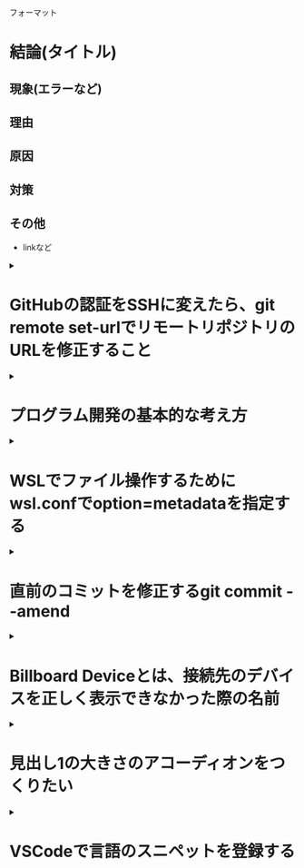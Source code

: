 フォーマット
# 結論(タイトル)
## 現象(エラーなど)
## 理由
## 原因
## 対策
## その他
- linkなど

<details><summary>

# GitHubの認証をSSHに変えたら、git remote set-urlでリモートリポジトリのURLを修正すること

</summary><div>

## HTTPS接続からSSH接続に変更したのに、push時にUsernameとPasswordを求められた
- リモートリポジトリのurlがhttps://github.com/githubユーザ名/githubリポジトリ名.git
  - git remote -v で確認する
## URLを変更する
- '~~https://github.com/~~' → 'git@github.com'
- git remote set-url repositoryname git@github.com:ユーザ名/リポジトリ名.git
## 参考
- [GitHubでssh接続する手順~公開鍵・秘密鍵の生成から~ - Qiita](https://qiita.com/shizuma/items/2b2f873a0034839e47ce)
- [githubを二段階認証に変更後に起こるエラーの対処方法 - Qiita](https://qiita.com/sayama0402/items/670b6b650ebdd8680a0b)
</div></details>

<details><summary>

# プログラム開発の基本的な考え方

</summary><div>

## フォルダ=プログラムの機能の単位
- NPMなど、パッケージと呼ばれるものは、ソースファイルをまとめたフォルダを単位として機能を提供する。
- package.jsonがその証左
- javaならば plugin.xmlでまとめたプロジェクトか。
## フォルダ=管理の単位
- ルートディレクトリに`git init`することで、フォルダの変更履歴をまとめて管理できる
- 同様に`code .`でまとまった編集を行う
</div></details>

<details><summary>

# WSLでファイル操作するためにwsl.confでoption=metadataを指定する

</summary><div>

## 通常、WSLからはマウントしたファイルを操作できない?
1. WSL(Linux)ではファイルの読み込み(r)、書き込み(w)、実行(x)の3つをまとめてパーミッションと呼び、ファイルにmetadataとして関連付けて管理している
    - cf) パーミッション関連のコマンド
      - `ls`: 先頭にファイルのパーミッションが表示される(rwxrwxrwx ファイル)
      - `cmod`: ファイルのパーミッション変更
      - `umask`: 初期パーミッションの設定。引数なしで確認可
    - パーミッションの読み方
      - **755**: 数字は 「1-読み込み可」「2-書き込み可」「4-実行可」の足し算。 並びは対象。順に所有者、グループ、その他
      - **rwxr-xr-x**: read write x(実行)。3桁区切りで対象
1. WSLは「VolFs」と「DrvFs」という2つのファイルシステムを合わせて運用している
    - VolFs: WSL内部を管理
    - DrvFs: WSL外部を管理
1. DrvFsにはこのパーミッションの設定を持ち込めず、ウィンドウズ側のパーミッション(一般に「ファイルへのアクセス権」。パーミッションはLinux用語)が適用されるが、ここで基本的にはじかれるらしい。
1. マウント時にmetadetaオプションをつけてパーミッションの設定を保存できるようにする必要がある
## 結局どうすればいいのか
- /etc/wsl.confに設定を書き込む。/etc/wsl.confがなければ作って書き込む。

```
$ sudo tee /etc/wsl.conf << EOF >/dev/null
[automount]
options = "metadata"
EOF
```
- windowsとwslを再起動する
## 参考
- [WSL でマウントしたファイルシステムでもパーミッションを扱えるようにする - らくがきちょう](https://sig9.hatenablog.com/entry/2020/02/19/000000)
- [umaskコマンドについて詳しくまとめました 【Linuxコマンド集】](https://eng-entrance.com/linux-command-umask)
- [デフォルトのパーミッション設定： umask | 知識の箱](http://www.rivhiro-weather.com/knowledge/?p=168)
</div></details>

<details><summary>

# 直前のコミットを修正するgit commit --amend

</summary><div>

そのまんま。
## 使いどころ
- 一部のファイルをaddし忘れたとき
- コミットメッセージを変更したいとき
## ※リモートにpushした後に--amendしてはいけない!!
リモートとの整合性が失われてしまうため
## 参考
- [git commit --amend で，ちょっとしたミスをしれっと直す - すこしふしぎ．](http://ism1000ch.hatenablog.com/entry/2014/03/26/190939)
</div></details>

<details><summary>

# Billboard Deviceとは、接続先のデバイスを正しく表示できなかった際の名前

</summary><div>

## USB Type-Cで追加された機能に関係したもの
- USB Type-C(端子の規格) + USB3.1(通信の規格)で新しく追加された機能「USB PD」「Alternate Mode」
- 「USB PD」 : 電源の規格。電源通信用の通信線を設けることで、最適化された電力のやり取りが可能になった
- 「Aleternate Mode」 : USB Type-Cで追加された通信線を**USB以外の通信に使ってよい**という機能。これを利用することで、USB(Type-C)を映像出力等に利用できるようになった
## 本題
- Billboard Deviceは、接続先のデバイスが「Alternate Mode」に対応していないときに接続先となり、その旨を通知する機能を持つ
- 「Aleternate Mode」に対応しているのは現状「DesignPort」「Thunderbolt3」くらい
## ではなぜUSB Type-C ←→ HDMI の変換ケーブルが売られているのか、そしてちゃんと機能するのか
宿題
## 調べた背景
1. HP ENVY x360をモニタにつないだらスリープから復帰しなくなるエラーが起きるようになった。  
1. 通知領域を見ると「Billboard Device」なる見たことのないデバイスがつながっている。
1. こいつが怪しい。
1. デバイスマネージャでモニタとして検出されていたデバイスのドライバを見ると以下の2つ。
    - 汎用PnPモニター
    - AMD High Definition Audio Device
1. 下はいらんやろ。余計なことしてそうだし。無効化！
1. なおった。
1. 「2. 3.」の過程はいらなかったけどせっかくだからまとめておこう。
## 参考
- [Type-Cデバイスのユーザー通知 ─ Billboardとは？ - Technical Direct](http://www.technical-direct.com/jp/typec_billboard/)
- [USB Type-Cの機能やオルタネートモードを「わかりやすく」解説してみる - シュウジマブログ](https://www.shujima.work/entry/2018/12/08/011441)  
## その後
- スリープ後はシャットダウン。復帰しなくなるよりはましだが。。。  
- 上述のAMD High Definition Audio Deviceが表示されなくなった。
- Bluetoothとの相性も悪し。
</div></details>

<details><summary>

# 見出し1の大きさのアコーディオンをつくりたい

</summary><div>

## サンプル
- aaa
  - bbb
1. 1
1. 2
  1. 2-1
  1. 2-2
1. 3

``` cmd
$ echo コマンドとか
```
---
## 書き方

\<details>\<summary>

\# ↑↓一行開けなければいけない。そもそも▼が上にずれる

\</summary>\<div>

\## 

\</div>\</details>
***
- 「素早く構造化した文章がかける」というmarkdownの長所丸つぶれ
- 長々と下に続けるべきではない?
  - 目次を作るのは一つの手
- __tilの整理術__
</div></details>



<details><summary>

# VSCodeで言語のスニペットを登録する
</summary><div>

ここではmarkdownにアコーディオン作成のスニペット追加する手順を例にする
## markdown.jsonの作成
- ファイル→ユーザー設定→ユーザースニペット→markdownで検索
- markdown.jsonが開かれるので、以下の記述を追加する。
```json
"accordion": {                    #スニペット名
  "prefix": "accordion",          #prefix 呼び出すための文字列
  "body": ["<details><summary>",  #body 呼び出される文字列
  "",                             #レイアウト崩れ防止のための空行。任意。
  "$1",                           #'$1'を記述した場所にカーソル位置を指定可能
  "</summary><div>",
  "",                             #レイアウト崩れ防止のための空行。ほぼ必須
  "$2",                           #カーソル位置は複数指定可能。Tabキーで次へ移動
  "</div></details>",
  ]
},                                #複数登録はカンマ区切りで。jsonだもの
```

## settings.jsonの編集
デフォルトではmarkdownファイルの編集時にスニペットが使えない設定になっているため、  
settings.jsonに以下の記述を追加する
```json
"[markdown]": {
    "editor.wordWrap": "on",            #折り返しをするか。デフォルトでon
    "editor.quickSuggestions": true,    #ここがデフォルトでfalseになっているためスニペットが使えない
    "editor.snippetSuggestions": "top", #お好み。スニペットが候補ボックスのどこに表示されるか。多分不要
    "editor.suggest.showWords": false,  #お好み。falseにしないとファイル内のテキストを勝手に拾ってきてサジェストしてくるのでうっとうしい
},
```
- settings.jsonで"markdown"と入力するといい感じに補完してくれる
</div></details>
